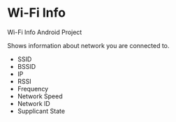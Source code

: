 # Wi-Fi Info
Wi-Fi Info Android Project

Shows information about network you are connected to.

* SSID
* BSSID
* IP
* RSSI
* Frequency
* Network Speed
* Network ID
* Supplicant State
